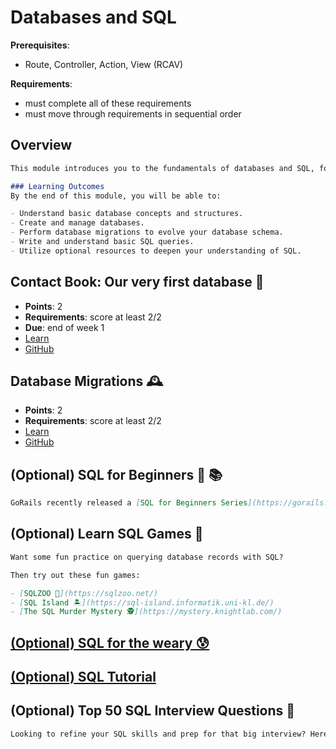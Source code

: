 # Databases and SQL

**Prerequisites**:
- Route, Controller, Action, View (RCAV)

**Requirements**:
- must complete all of these requirements
- must move through requirements in sequential order

## Overview
```md
This module introduces you to the fundamentals of databases and SQL, focusing on how to store, manage, and retrieve data effectively. You will learn to create and manipulate databases, perform migrations, and understand the basics of SQL. These skills are essential for building robust and data-driven web applications.

### Learning Outcomes
By the end of this module, you will be able to:

- Understand basic database concepts and structures.
- Create and manage databases.
- Perform database migrations to evolve your database schema.
- Write and understand basic SQL queries.
- Utilize optional resources to deepen your understanding of SQL.
```

## Contact Book: Our very first database 📒
- **Points**: 2
- **Requirements**: score at least 2/2
- **Due**: end of week 1
- [Learn](https://learn.firstdraft.com/lessons/130)
- [GitHub](https://github.com/appdev-lessons/contact-book-first-database)

## Database Migrations 🕰️
<!-- TODO: add questions/points to this lesson -->
- **Points**: 2
- **Requirements**: score at least 2/2
- [Learn](https://learn.firstdraft.com/lessons/300-rails-migrations)
- [GitHub](https://github.com/DPI-WE/rails-migrations)

## (Optional) SQL for Beginners 🧐 📚
```md
GoRails recently released a [SQL for Beginners Series](https://gorails.com/series/sql-for-beginners) of video walkthroughs. Even though we'll mostly be using ActiveRecord as our ORM (object-relational mapping) to translate Ruby code to SQL, knowing some basic SQL will serve you throughout your career. I recommend working through these when you have time.
```

## (Optional) Learn SQL Games 🎯
```md
Want some fun practice on querying database records with SQL?

Then try out these fun games:

- [SQLZOO 🐘](https://sqlzoo.net/)
- [SQL Island 🏝️](https://sql-island.informatik.uni-kl.de/)
- [The SQL Murder Mystery 🕵️](https://mystery.knightlab.com/)
```

## [(Optional) SQL for the weary 😰](https://gvwilson.github.io/sql-tutorial/)

## [(Optional) SQL Tutorial](https://www.w3schools.com/sql/)

## (Optional) Top 50 SQL Interview Questions 💪
```md
Looking to refine your SQL skills and prep for that big interview? Here are the [top 50 SQL questions to crack the coding interview](https://leetcode.com/studyplan/top-sql-50/).
```
